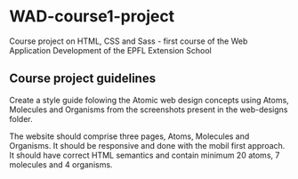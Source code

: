 # WAD-course1-project
Course project on HTML, CSS and Sass - first course of the Web Application Development of the EPFL Extension School

## Course project guidelines
Create a style guide folowing the Atomic web design concepts using Atoms, Molecules and Organisms from the screenshots present in the web-designs folder.

The website should comprise three pages, Atoms, Molecules and Organisms. It should be responsive and done with the mobil first approach. It should have correct HTML semantics and contain minimum 20 atoms, 7 molecules and 4 organisms.

